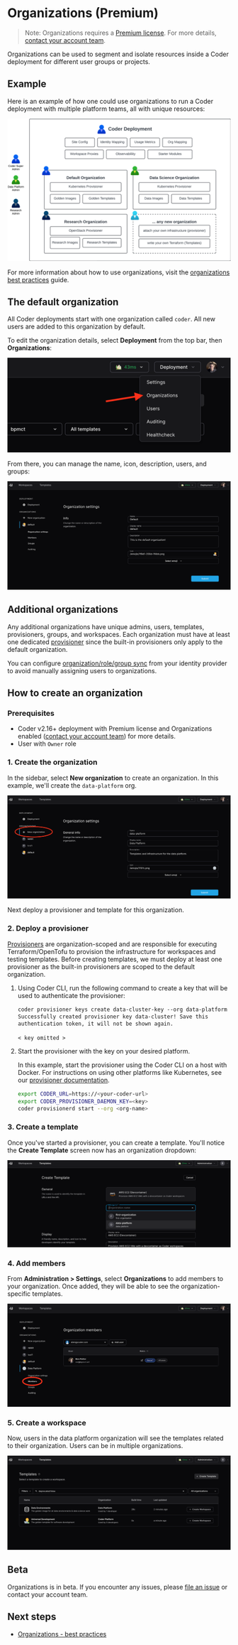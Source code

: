 # Organizations (Premium)

> Note: Organizations requires a
> [Premium license](https://coder.com/pricing#compare-plans). For more details,
> [contact your account team](https://coder.com/contact).

Organizations can be used to segment and isolate resources inside a Coder
deployment for different user groups or projects.

## Example

Here is an example of how one could use organizations to run a Coder deployment
with multiple platform teams, all with unique resources:

![Organizations Example](../../images/admin/users/organizations/diagram.png)

For more information about how to use organizations, visit the
[organizations best practices](../../tutorials/best-practices/organizations.md)
guide.

## The default organization

All Coder deployments start with one organization called `coder`. All new users
are added to this organization by default.

To edit the organization details, select **Deployment** from the top bar, then
**Organizations**:

![Organizations Menu](../../images/admin/users/organizations/deployment-organizations.png)

From there, you can manage the name, icon, description, users, and groups:

![Organization Settings](../../images/admin/users/organizations/default-organization.png)

## Additional organizations

Any additional organizations have unique admins, users, templates, provisioners,
groups, and workspaces. Each organization must have at least one dedicated
[provisioner](../provisioners.md) since the built-in provisioners only apply to
the default organization.

You can configure [organization/role/group sync](./idp-sync.md) from your
identity provider to avoid manually assigning users to organizations.

## How to create an organization

### Prerequisites

- Coder v2.16+ deployment with Premium license and Organizations enabled
  ([contact your account team](https://coder.com/contact)) for more details.
- User with `Owner` role

### 1. Create the organization

In the sidebar, select **New organization** to create an organization. In this
example, we'll create the `data-platform` org.

![New Organization](../../images/admin/users/organizations/new-organization.png)

Next deploy a provisioner and template for this organization.

### 2. Deploy a provisioner

[Provisioners](../provisioners.md) are organization-scoped and are responsible
for executing Terraform/OpenTofu to provision the infrastructure for workspaces
and testing templates. Before creating templates, we must deploy at least one
provisioner as the built-in provisioners are scoped to the default organization.

1. Using Coder CLI, run the following command to create a key that will be used
   to authenticate the provisioner:

   ```shell
   coder provisioner keys create data-cluster-key --org data-platform
   Successfully created provisioner key data-cluster! Save this authentication token, it will not be shown again.

   < key omitted >
   ```

1. Start the provisioner with the key on your desired platform.

   In this example, start the provisioner using the Coder CLI on a host with
   Docker. For instructions on using other platforms like Kubernetes, see our
   [provisioner documentation](../provisioners.md).

   ```sh
   export CODER_URL=https://<your-coder-url>
   export CODER_PROVISIONER_DAEMON_KEY=<key>
   coder provisionerd start --org <org-name>
   ```

### 3. Create a template

Once you've started a provisioner, you can create a template. You'll notice the
**Create Template** screen now has an organization dropdown:

![Template Org Picker](../../images/admin/users/organizations/template-org-picker.png)

### 4. Add members

From **Administration > Settings**, select **Organizations** to add members to
your organization. Once added, they will be able to see the
organization-specific templates.

![Add members](../../images/admin/users/organizations/organization-members.png)

### 5. Create a workspace

Now, users in the data platform organization will see the templates related to
their organization. Users can be in multiple organizations.

![Workspace List](../../images/admin/users/organizations/workspace-list.png)

## Beta

Organizations is in beta. If you encounter any issues, please
[file an issue](https://github.com/coder/internal/issues/new?title=request%28orgs%29%3A+request+title+here&labels=["customer-feedback"]&body=please+enter+your+issue+or+request+here)
or contact your account team.

## Next steps

- [Organizations - best practices](../../tutorials/best-practices/organizations.md)
